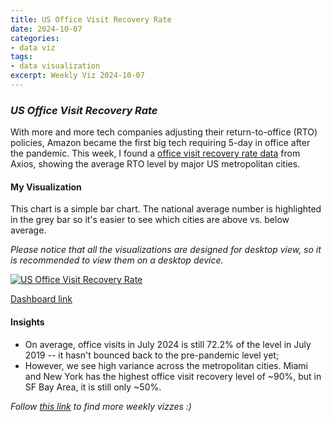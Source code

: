 ```yaml
---
title: US Office Visit Recovery Rate
date: 2024-10-07
categories:
- data viz
tags:
- data visualization
excerpt: Weekly Viz 2024-10-07
---
```


### *US Office Visit Recovery Rate*

With more and more tech companies adjusting their return-to-office (RTO) policies, Amazon became the first big tech requiring 5-day in office after the pandemic. This week, I found a [office visit recovery rate data](https://www.axios.com/2024/08/22/office-work-wfh-remote-pandemic) from Axios, showing the average RTO level by major US metropolitan cities.  

#### My Visualization

This chart is a simple bar chart. The national average number is highlighted in the grey bar so it's easier to see which cities are above vs. below average.  

*Please notice that all the visualizations are designed for desktop view, so it is recommended to view them on a desktop device.*  

<div class='tableauPlaceholder' id='viz1728351398965' style='position: relative'>
  <noscript><a href='#'>
    <img alt='US Office Visit Recovery Rate ' src='https:&#47;&#47;public.tableau.com&#47;static&#47;images&#47;20&#47;20241007USOfficeVisitRecoveryRate&#47;USOfficeVisitRecoveryRate&#47;1_rss.png' style='border: none' />
  </a></noscript>
  <object class='tableauViz'  style='display:none;'>
    <param name='host_url' value='https%3A%2F%2Fpublic.tableau.com%2F' />
    <param name='embed_code_version' value='3' />
    <param name='site_root' value='' />
    <param name='name' value='20241007USOfficeVisitRecoveryRate&#47;USOfficeVisitRecoveryRate' />
    <param name='tabs' value='no' />
    <param name='toolbar' value='yes' />
    <param name='static_image' value='https:&#47;&#47;public.tableau.com&#47;static&#47;images&#47;20&#47;20241007USOfficeVisitRecoveryRate&#47;USOfficeVisitRecoveryRate&#47;1.png' />
    <param name='animate_transition' value='yes' />
    <param name='display_static_image' value='yes' />
    <param name='display_spinner' value='yes' />
    <param name='display_overlay' value='yes' />
    <param name='display_count' value='yes' />
    <param name='language' value='en-US' />
    <param name='filter' value='publish=yes' />
  </object></div>             
  <script type='text/javascript'>      
    var divElement = document.getElementById('viz1728351398965');     
    var vizElement = divElement.getElementsByTagName('object')[0];     
    if ( divElement.offsetWidth > 800 ) { vizElement.style.width='600px';vizElement.style.height='627px';} else if ( divElement.offsetWidth > 500 ) { vizElement.style.width='600px';vizElement.style.height='627px';} else { vizElement.style.width='100%';vizElement.style.height='727px';}              
    var scriptElement = document.createElement('script');            
    scriptElement.src = 'https://public.tableau.com/javascripts/api/viz_v1.js'; 
    vizElement.parentNode.insertBefore(scriptElement, vizElement);          
  </script>

[Dashboard link](https://public.tableau.com/views/20241007USOfficeVisitRecoveryRate/USOfficeVisitRecoveryRate?:language=en-US&publish=yes&:sid=&:redirect=auth&:display_count=n&:origin=viz_share_link)
  
#### Insights
* On average, office visits in July 2024 is still 72.2% of the level in July 2019 -- it hasn't bounced back to the pre-pandemic level yet;
* However, we see high variance across the metropolitan cities. Miami and New York has the highest office visit recovery level of ~90%, but in SF Bay Area, it is still only ~50%.  
  
*Follow [this link](https://yudong-94.github.io/personal-website/project/WeeklyViz2024/) to find more weekly vizzes :)*
